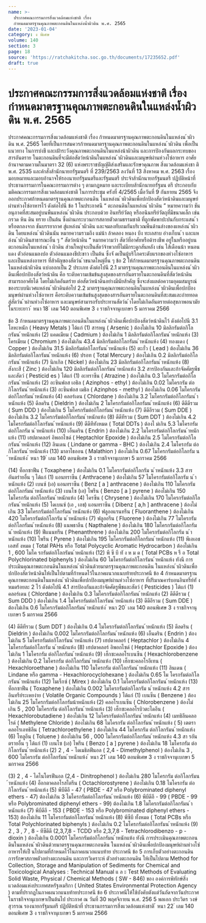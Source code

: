 ```yaml
---
name: >-
  ประกาศคณะกรรมการสิ่งแวดล้อมแห่งชาติ เรื่อง
  กำหนดมาตรฐานคุณภาพตะกอนดินในแหล่งน้ำผิวดิน พ.ศ. 2565
date: '2023-01-04'
category: ง พิเศษ
volume: 140
section: 3
page: 18
source: 'https://ratchakitcha.soc.go.th/documents/17235652.pdf'
draft: true
---
```


# ประกาศคณะกรรมการสิ่งแวดล้อมแห่งชาติ เรื่อง กำหนดมาตรฐานคุณภาพตะกอนดินในแหล่งน้ำผิวดิน พ.ศ. 2565

ประกาศคณะกรรมการสิ่งแวดล้อมแห่งชาติ เรื่อง ก้าหนดมาตรฐานคุณภาพตะกอนดินในแหล่งน ้าผิวดิน พ.ศ. 2565 โดยที่เป็นการสมควรก้าหนดมาตรฐานคุณภาพตะกอนดินในแหล่งน ้าผิวดิน เพื่อเป็นแนวทาง ในการบ่งชี และเฝ้าระวังคุณภาพตะกอนดินในแหล่งน้าผิวดิน และการป้องกันผลกระทบของสารอันตราย ในตะกอนดินที่จะมีต่อสัตว์หน้าดินในแหล่งน ้าผิวดินและมนุษย์ผ่านห่วงโซ่อาหาร อาศัยอ้านาจตามความในมาตรา 32 (6) แห่งพระราชบัญญัติส่งเสริมและรักษาคุณภาพ สิ่งแวดล้อมแห่งชา ติ พ.ศ. 2535 และค้าสั่งส้านักนายกรัฐมนตรี ที่ 239/2563 ลงวันที่ 13 สิงหาคม พ.ศ. 2563 เรื่อง มอบหมายและมอบอ้านาจให้รองนายกรัฐมนตรีและรัฐมนตรี ประจ้าส้านักนายกรัฐมนตรี ปฏิบัติหน้าที่ประธานกรรมการในคณะกรรมการต่าง ๆ ตามกฎหมาย และระเบียบส้านักนายกรัฐมน ตรี ประกอบกับมติคณะกรรมการสิ่งแวดล้อมแห่งชาติ ในการประชุม ครังที่ 4/2565 เมื่อวันที่ 9 กันยายน 2565 จึงออกประกาศก้าหนดมาตรฐานคุณภาพตะกอนดิน ในแหล่งน ้าผิวดินเพื่อปกป้องสัตว์หน้าดินและมนุษย์ผ่านห่วงโซ่อาหารไว้ ดังต่อไปนี ข้อ 1 ในประกาศนี “ ตะกอนดินในแหล่งน ้าผิวดิน ” หมายความว่า ชันอนุภาคที่สะสมอยู่บนพืนแหล่งน ้าผิวดิน ประกอบด้วย อินทรีย์วัตถุ หรืออนินทรีย์วัตถุที่มีขนาดเล็ก เช่น กรวด หิน ดิน ทราย เป็นต้น ซึ่งผ่านกระบวนการสลายตัวตามธรรมชาติ ที่ถูกพัดพาปะปนกับกระแสน ้าหรือตกลงจาก ชันบรรยากาศ สู่แหล่งน ้าผิวดิน และจมลงทับถมกันบริเวณพืนด้านล่างของแหล่งน ้าผิวดิน โดยแหล่งน ้าผิวดินนัน หมายความรวมถึง แม่น้า ล้าคลอง หนอง บึง ทะเลสาบ อ่างเก็บน ้า และแหล่งน ้าผิวดินสาธารณะอื่น ๆ “ สัตว์หน้าดิน ” หมายความว่า สัตว์ที่อาศัยหรือด้ารงชีพ อยู่ในหรืออยู่บนตะกอนดินในแหล่งน ้า ผิวดิน ส่วนใหญ่จะเป็นสัตว์จ้าพวกที่ไม่มีกระดูกสันหลัง เช่น ไส้เดือนน้า หนอนแดง ตัวอ่อนแมลงปอ ตัวอ่อนแมลงชีปะขาว เป็นต้น ซึ่งจั ดเป็นผู้บริโภคระดับแรกของห่วงโซ่อาหารและเป็นแหล่งอาหาร ที่ส้าคัญของสัตว์น ้าขนาดใหญ่อื่น ๆ ข้อ 2 ให้ก้าหนดมาตรฐานคุณภาพตะกอนดินในแหล่งน้าผิวดิน แบ่งออกเป็น 2 ประเภท ดังต่อไปนี 2.1 มาตรฐานคุณภาพตะกอนดินในแหล่งน ้าผิวดินเพื่อปกป้องสัตว์หน้าดิน คือ ระดับความเข้มข้นสูงสุดของสารอันตรายในตะกอนดินที่สัตว์หน้าดินสามารถอาศัยได้ โดยไม่เกิดอันตรำย ต่อสัตว์หน้าดินอย่างมีนัยส้าคัญ ซึ่งจะส่งผลต่อความอุดมสมบูรณ์ของระบบนิเวศแหล่งน ้าผิวดินต่อไป 2.2 มาตรฐานคุณภาพตะกอนดินในแหล่งน ้าผิวดินเพื่อปกป้องมนุษย์ผ่านห่วงโซ่อาหาร คือระดับความเข้มข้นสูงสุดของสารอันตรายในตะกอนดินที่สะสมและถ่ายทอดสู่สัตว์น ้าผ่านห่วงโซ่อาหาร และมนุษย์สามารถรับประทานสัตว์น ้าโดยไม่เกิดอันตรายต่อสุขภาพอนามัยในระยะยาว ้ หนา 18 ่ เลม 140 ตอนพิเศษ 3 ง ราชกิจจานุเบกษา 5 มกราคม 2566

ข้อ 3 ก้าหนดมาตรฐานคุณภาพตะกอนดินในแหล่งน ้าผิวดินเพื่อปกป้องสัตว์หน้าดินไว้ ดังต่อไปนี 3.1 โลหะหนัก ( Heavy Metals ) ได้แก่ (1) สารหนู ( Arsenic ) ต้องไม่เกิน 10 มิลลิกรัมต่อกิโลกรัมน ้าหนักแห้ง (2) แคดเมียม ( Cadmium ) ต้องไม่เกิน 1 มิลลิกรัมต่อกิโลกรัมน ้าหนักแห้ง (3) โครเมียม ( Chromium ) ต้องไม่เกิน 43.4 มิลลิกรัมต่อกิโลกรัมน ้าหนักแห้ง (4) ทองแดง ( Copper ) ต้องไม่เกิน 31.5 มิลลิกรัมต่อกิโลกรัมน ้าหนักแห้ง (5) ตะกั่ว ( Lead ) ต้องไม่เกิน 36 มิลลิกรัมต่อกิโลกรัมน ้าหนักแห้ง (6) ปรอท ( Total Mercury ) ต้องไม่เกิน 0.2 มิลลิกรัมต่อกิโลกรัมน ้าหนักแห้ง (7) นิกเกิล ( Nickel ) ต้องไม่เกิน 23 มิลลิกรัมต่อกิโลกรัมน ้าหนักแห้ง (8) สังกะสี ( Zinc ) ต้องไม่เกิน 120 มิลลิกรัมต่อกิโลกรัมน ้าหนักแห้ง 3.2 สารป้องกันและก้าจัดศัตรูพืชและสัตว์ ( Pesticid es ) ได้แก่ (1) อะทราซีน ( Atrazine ) ต้องไม่เกิน 0.3 ไมโครกรัมต่อกิโลกรัมน ้าหนักแห้ง (2) อะซินฟอส เอธิล ( Azinphos - ethyl ) ต้องไม่เกิน 0.02 ไมโครกรัม ต่อกิโลกรัมน ้าหนักแห้ง (3) อะซินฟอส เมธิล ( Azinphos - methyl ) ต้องไม่เกิน 0.06 ไมโครกรัม ต่อกิโลกรัมน ้าหนักแห้ง (4) คลอร์เดน ( Chlordane ) ต้องไม่เกิน 3.2 ไมโครกรัมต่อกิโลกรัมน ้าหนักแห้ง (5) ดีลดริน ( Dieldrin ) ต้องไม่เกิน 2 ไมโครกรัมต่อกิโลกรัมน ้าหนักแห้ง (6) ดีดีดีรวม ( Sum DDD ) ต้องไม่เกิน 5 ไมโครกรัมต่อกิโลกรัมน ้าหนักแห้ง (7) ดีดีอีรวม ( Sum DDE ) ต้องไม่เกิน 3.2 ไมโครกรัมต่อกิโลกรัมน ้าหนักแห้ง (8) ดีดีทีรวม ( Sum DDT ) ต้องไม่เกิน 4.2 ไมโครกรัมต่อกิโลกรัมน ้าหนักแห้ง (9) ดีดีทีทังหมด ( Total DDTs ) ต้องไ ม่เกิน 5.3 ไมโครกรัมต่อกิโลกรัม น ้าหนักแห้ง (10) เอ็นดริน ( Endrin ) ต้องไม่เกิน 2.2 ไมโครกรัมต่อกิโลกรัมน ้าหนักแห้ง (11) เฮปตาคลอร์ อิพอกไซด์ ( Heptachlor Epoxide ) ต้องไม่เกิน 2.5 ไมโครกรัมต่อกิโลกรัมน ้าหนักแห้ง (12) ลินเดน ( Lindane or gamma - BHC ) ต้องไม่เกิน 2.4 ไมโครกรัม ต่อกิโลกรัมน ้าหนักแห้ง (13) มาลาไธออน ( Malathion ) ต้องไม่เกิน 0.67 ไมโครกรัมต่อกิโลกรัม น ้าหนักแห้ง ้ หนา 19 ่ เลม 140 ตอนพิเศษ 3 ง ราชกิจจานุเบกษา 5 มกราคม 2566

(14) ท็อกซาฟีน ( Toxaphene ) ต้องไม่เกิน 0.1 ไมโครกรัมต่อกิโลกรัม น ้าหนักแห้ง 3.3 สารอันตรำยอื่น ๆ ได้แก่ (1) แอนทราซีน ( Anthracene ) ต้องไม่เกิน 57 ไมโครกรัมต่อกิโลกรัม น ้าหนักแห้ง (2) เบนซ์ (เอ) แอนทราซีน ( Benz [ a ] anthracene ) ต้องไม่เกิน 110 ไมโครกรัม ต่อกิโลกรัมน ้าหนักแห้ง (3) เบนโซ (เอ) ไพรีน ( Benzo [ a ] pyrene ) ต้องไม่เกิน 150 ไมโครกรัม ต่อกิโลกรัมน ้าหนักแห้ง (4) ไครซีน ( Chrysene ) ต้องไม่เกิน 170 ไมโครกรัมต่อกิโลกรัมน ้าหนักแห้ง (5) ไดเบนซ์ (เอ , เอช) แอนทราซีน ( Dibenz [ a,h ] anthracene ) ต้องไม่เกิน 33 ไมโครกรัมต่อกิโลกรัมน ้าหนักแห้ง (6) ฟลูออแรนทรีน ( Fluoranthene ) ต้องไม่เกิน 420 ไมโครกรัมต่อกิโลกรัม น ้าหนักแห้ง (7) ฟลูออรีน ( Fluorene ) ต้องไม่เกิน 77 ไมโครกรัมต่อกิโลกรัมน ้าหนักแห้ง (8) แนพธาลีน ( Napthalene ) ต้องไม่เกิน 180 ไมโครกรัมต่อกิโลกรัม น ้าหนักแห้ง (9) ฟีแนนทรีน ( Phenanthrene ) ต้องไม่เกิน 200 ไมโครกรัมต่อกิโลกรัม น ้าหนักแห้ง (10) ไพรีน ( Pyrene ) ต้องไม่เกิน 195 ไมโครกรัมต่อกิโลกรัมน ้าหนักแห้ง (11) พีเอเอชเอสทั งหมด ( Total PAHs หรือ Total Polycyclic Aromatic Hydrocarbon ) ต้องไม่เกิน 1 , 600 ไมโค รกรัมต่อกิโลกรัมน ้าหนักแห้ง (12) พี ซี บี ทั ง ห ม ด ( Total PCBs ห รื อ Total Polychlorinated biphenyls ) ต้องไม่เกิน 60 ไมโครกรัมต่อกิโลกรัมน ้าหนักแห้ง ทังนี การประเมินคุณภาพตะกอนดินในแหล่งน ้าผิวดินด้วยมาตรฐานคุณภาพตะกอนดิน ในแหล่งน ้าผิวดินเพื่อ ปกป้องสัตว์หน้าดินให้เป็นไปตามที่ก้าหนดไว้ในภาคผนวกแนบท้ายประกาศนี ข้อ 4 ก้าหนดมาตรฐานคุณภาพตะกอนดินในแหล่งน ้าผิวดินเพื่อปกป้องมนุษย์ผ่านห่วงโซ่อาหาร ที่ปริมาณคาร์บอนอินทรีย์ทั งหมดร้อยละ 2 ไว้ ดังต่อไปนี 4.1 สารป้องกันและก้าจัดศัตรูพืชและสัตว์ ( Pesticides ) ได้แก่ (1) คลอร์เดน ( Chlordane ) ต้องไม่เกิน 0.3 ไมโครกรัมต่อกิโลกรัมน ้าหนักแห้ง (2) ดีดีดีรวม ( Sum DDD ) ต้องไม่เกิน 1.4 ไมโครกรัมต่อกิโลกรัมน ้าหนักแห้ง (3) ดีดีอีรวม ( Sum DDE ) ต้องไม่เกิน 0.6 ไมโครกรัมต่อกิโลกรัมน ้าหนักแห้ง ้ หนา 20 ่ เลม 140 ตอนพิเศษ 3 ง ราชกิจจานุเบกษา 5 มกราคม 2566

(4) ดีดีทีรวม ( Sum DDT ) ต้องไม่เกิน 0.4 ไมโครกรัมต่อกิโลกรัมน ้าหนักแห้ง (5) ดีลดริน ( Dieldrin ) ต้องไม่เกิน 0.002 ไมโครกรัมต่อกิโลกรัมน ้าหนักแห้ง (6) เอ็นดริน ( Endrin ) ต้องไม่เกิน 5 ไมโครกรัมต่อกิโลกรัมน ้าหนักแห้ง (7) เฮปตาคลอร์ ( Heptachlor ) ต้องไม่เกิน 4 ไมโครกรัมต่อกิโลกรัม น ้าหนักแห้ง (8) เฮปตาคลอร์ อิพอกไซด์ ( Heptachlor Epoxide ) ต้องไม่เกิน 1 ไมโครกรัม ต่อกิโลกรัมน ้าหนักแห้ง (9) เฮ็กซะคลอโรเบนซีน ( Hexachlorobenzene ) ต้องไม่เกิน 0.2 ไมโครกรัม ต่อกิโลกรัมน ้าหนักแห้ง (10) เฮ็กซะคลอโรอีเทน ( Hexachloroethane ) ต้องไม่เกิน 110 ไมโครกรัม ต่อกิโลกรัมน ้าหนักแห้ง (11) ลินเดน ( Lindane หรือ gamma - Hexachlorocyclohexane ) ต้องไม่เกิน 0.65 ไม โครกรัมต่อกิโลกรัมน ้าหนักแห้ง (12) ไมเร็กซ์ ( Mirex ) ต้องไม่เกิน 0.1 ไมโครกรัมต่อกิโลกรัมน ้าหนักแห้ง (13) ท็อกซาฟีน ( Toxaphene ) ต้องไม่เกิน 0.002 ไมโครกรัมต่อกิโลกรัม น ้าหนักแห้ง 4.2 สารอินทรีย์ระเหยง่าย ( Volatile Organic Compounds ) ได้แก่ (1) เบนซีน ( Benzene ) ต้องไม่เกิน 25 ไมโครกรัมต่อกิโลกรัมน้าหนักแห้ง (2) คลอโรเบนซีน ( Chlorobenzene ) ต้องไม่เกิน 5 , 200 ไมโครกรัม ต่อกิโลกรัมน ้าหนักแห้ง (3) เฮ็กซะคลอโรบิวตะไดอีน ( Hexachlorobutadiene ) ต้องไม่เกิน 12 ไมโครกรัมต่อกิโลกรัมน ้าหนักแห้ง (4) เมทธิลีนคลอไรด์ ( Methylene Chloride ) ต้องไม่เกิน 68 ไมโครกรัม ต่อกิโลกรัมน ้าหนักแห้ง ( 5) เตตราคลอโรเอทธิลีน ( Tetrachloroethylene ) ต้องไม่เกิน 44 ไมโครกรัม ต่อกิโลกรัมน ้าหนักแห้ง (6) โทลูอีน ( Toluene ) ต้องไม่เกิน 56 , 000 ไมโครกรัมต่อกิโลกรัมน ้าหนักแห้ง 4.3 สา รอันตรายอื่น ๆ ได้แก่ (1) เบนโซ (เอ) ไพรีน ( Benzo [ a ] pyrene ) ต้องไม่เกิน 18 ไมโครกรัม ต่อกิโลกรัมน ้าหนักแห้ง (2) 2 , 4 - ไดเมธิลฟีนอล ( 2,4 - Dimethylphenol ) ต้องไม่เกิน 3 , 600 ไมโครกรัม ต่อกิโลกรัมน ้าหนักแห้ง ้ หนา 21 ่ เลม 140 ตอนพิเศษ 3 ง ราชกิจจานุเบกษา 5 มกราคม 2566

(3) 2 , 4 - ไดไนโตรฟีนอล (2,4 - Dinitrophenol ) ต้องไม่เกิน 280 ไมโครกรัม ต่อกิโลกรัมน ้าหนักแห้ง (4) อ็อกตาคลอโรสไตรีน ( Octachlorostyrene ) ต้องไม่เกิน 0.18 ไมโครกรัม ต่อกิโลกรัมน ้าหนักแห้ง (5) พีบีดีอี - 47 ( PBDE - 47 หรือ Polybrominated diphenyl ethers - 47) ต้องไม่เกิน 3 ไมโครกรัมต่อกิโลกรัมน ้าหนักแห้ง (6) พีบีดีอี - 99 ( PBDE - 99 หรือ Polybrominated diphenyl ethers - 99) ต้องไม่เกิน 1.8 ไมโครกรัมต่อกิโลกรัมน ้าหนักแห้ง (7) พีบีดีอี - 153 ( PBDE - 153 หรือ Polybrominated diphenyl ethers - 153) ต้องไม่เกิน 11 ไมโครกรัมต่อกิโลกรัมน ้าหนักแห้ง (8) พีซีบี ทั้งหมด ( Total PCBs หรือ Total Polychlorinated biphenyls ) ต้องไม่เกิน 0.2 ไมโครกรัมต่อกิโลกรัมน ้าหนักแห้ง (9) 2 , 3 , 7 , 8 - ทีซีดีดี (2,3,7,8 - TCDD หรือ 2,3,7,8 - Tetrachlorodibenzo - p - dioxin ) ต้องไม่เกิน 0.0001 ไมโครกรัมต่อกิโลกรัมน ้าหนักแห้ง ทังนี การประเมินคุณภาพตะกอนดินในแหล่งน ้าผิวดินด้วยมาตรฐานคุณภาพตะกอนดิน ในแหล่งน ้าผิวดินเพื่อปกป้องมนุษย์ผ่านห่วงโซ่อาหารให้เป็ นไปตามที่ก้าหนดไว้ในภาคผนวกแนบท้าย ประกาศนี ข้อ 5 การเก็บตัวอย่างตะกอนดิน การรักษาสภาพตัวอย่างตะกอนดิน และการวิเคราะห์ ตัวอย่างตะกอนดิน ให้เป็นไปตาม Method for Collection, Storage and Manipulation of Sediments for Chemical and Toxicological Analyses : Technical Manual แ ล ะ Test Methods of Evaluating Solid Waste, Physical / Chemical Methods ( SW - 846) ของ องค์การพิทักษ์สิ่งแวดล้อมแห่งประเทศสหรัฐอเมริกา ( United States Environmental Protection Agency ) ตามที่ปรากฏในภาคผนวกแนบท้ายประกาศนี ข้อ 6 ประกาศนีให้ใช้บังคับตังแต่วันถัดจากวันประกาศในราชกิจจานุเบกษาเป็นต้นไป ประกาศ ณ วันที่ 30 พฤศจิกายน พ.ศ. 256 5 พลเอก ประวิตร วงษ์สุวรรณ รองนายกรัฐมนตรี ปฏิบัติหน้าที่ ประธานกรรมการสิ่งแวดล้อมแห่งชาติ ้ หนา 22 ่ เลม 140 ตอนพิเศษ 3 ง ราชกิจจานุเบกษา 5 มกราคม 2566













